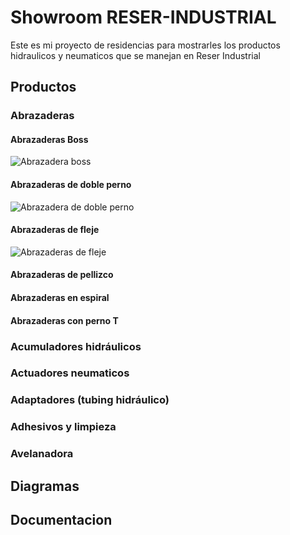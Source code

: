 # Showroom RESER-INDUSTRIAL
Este es mi proyecto de residencias para mostrarles los productos hidraulicos y neumaticos que se manejan en Reser Industrial

## Productos
### Abrazaderas
#### Abrazaderas Boss  
![Abrazadera boss](https://github.com/user-attachments/assets/c6aeba86-ef20-45f4-80ed-003fc48ae2ef)

#### Abrazaderas de doble perno
![Abrazadera de doble perno](https://github.com/user-attachments/assets/7231d9ae-9e66-4739-9865-a7d855bc873a)

#### Abrazaderas de fleje
![Abrazaderas de fleje](https://github.com/user-attachments/assets/16764d53-198f-426f-afde-19693c83214c)

#### Abrazaderas de pellizco
#### Abrazaderas en espiral
#### Abrazaderas con perno T

### Acumuladores hidráulicos

### Actuadores neumaticos

### Adaptadores (tubing hidráulico)

### Adhesivos y limpieza

### Avelanadora









## Diagramas




## Documentacion
